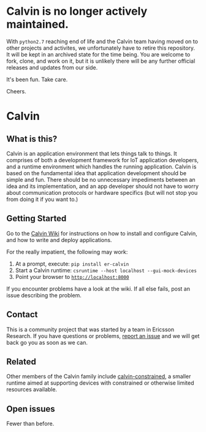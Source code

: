 # Calvin is no longer actively maintained.

With `python2.7` reaching end of life and the Calvin team having moved on to other projects and activites, we unfortunately have to retire this repository. It will be kept in an archived state for the time being. You are welcome to fork, clone, and work on it, but it is unlikely there will be any further official releases and updates from our side.

It's been fun. Take care.

Cheers.

# Calvin

## What is this?

Calvin is an application environment that lets things talk to things. It comprises of both a development framework for IoT application developers, and a runtime environment which handles the running application. Calvin is based on the fundamental idea that application development should be simple and fun. There should be no unnecessary impediments between an idea and its implementation, and an app developer should not have to worry about communication protocols or hardware specifics (but will not stop you from doing it if you want to.)

## Getting Started

Go to the [Calvin Wiki](https://github.com/EricssonResearch/calvin-base/wiki) for instructions on how to install and configure Calvin, and how to write and deploy applications.

For the really impatient, the following may work:

1. At a prompt, execute: `pip install er-calvin`
2. Start a Calvin runtime: `csruntime --host localhost --gui-mock-devices`
3. Point your browser to [`http://localhost:8000`](http://localhost:8000)

If you encounter problems have a look at the wiki. If all else fails, post an issue describing the problem.

## Contact
This is a community project that was started by a team in Ericsson Research. If you have questions or problems, [report an issue](https://github.com/EricssonResearch/calvin-base/issues) and we will get back go you as soon as we can.

## Related

Other members of the Calvin family include [calvin-constrained](https://github.com/EricssonResearch/calvin-constrained), a smaller runtime aimed at supporting devices with constrained or otherwise limited resources available. 

## Open issues

Fewer than before.
